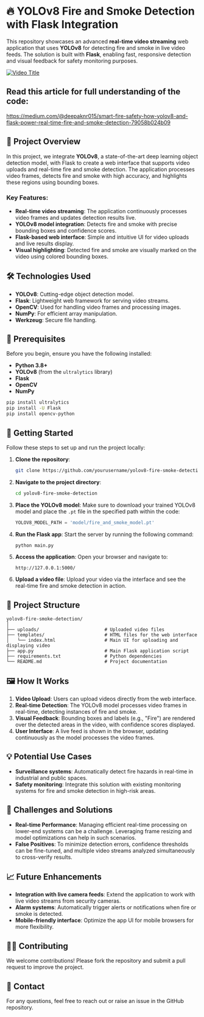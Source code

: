 
# 🔥 YOLOv8 Fire and Smoke Detection with Flask Integration

This repository showcases an advanced **real-time video streaming** web application that uses **YOLOv8** for detecting fire and smoke in live video feeds. The solution is built with **Flask**, enabling fast, responsive detection and visual feedback for safety monitoring purposes.

[![Video Title](https://img.youtube.com/vi/DyDVfuN9uWI/0.jpg)](https://www.youtube.com/watch?v=DyDVfuN9uWI)

## Read this article for full understanding of the code:
https://medium.com/@deepaknr015/smart-fire-safety-how-yolov8-and-flask-power-real-time-fire-and-smoke-detection-79058b024b09

## 🚀 Project Overview

In this project, we integrate **YOLOv8**, a state-of-the-art deep learning object detection model, with Flask to create a web interface that supports video uploads and real-time fire and smoke detection. The application processes video frames, detects fire and smoke with high accuracy, and highlights these regions using bounding boxes.

### Key Features:
- **Real-time video streaming**: The application continuously processes video frames and updates detection results live.
- **YOLOv8 model integration**: Detects fire and smoke with precise bounding boxes and confidence scores.
- **Flask-based web interface**: Simple and intuitive UI for video uploads and live results display.
- **Visual highlighting**: Detected fire and smoke are visually marked on the video using colored bounding boxes.

## 🛠️ Technologies Used
- **YOLOv8**: Cutting-edge object detection model.
- **Flask**: Lightweight web framework for serving video streams.
- **OpenCV**: Used for handling video frames and processing images.
- **NumPy**: For efficient array manipulation.
- **Werkzeug**: Secure file handling.

## 📄 Prerequisites

Before you begin, ensure you have the following installed:
- **Python 3.8+**
- **YOLOv8** (from the `ultralytics` library)
- **Flask**
- **OpenCV**
- **NumPy**

```bash
pip install ultralytics
pip install -U Flask
pip install opencv-python
```

## 🚀 Getting Started

Follow these steps to set up and run the project locally:

1. **Clone the repository**:
   ```bash
   git clone https://github.com/yourusername/yolov8-fire-smoke-detection.git
   ```
   
2. **Navigate to the project directory**:
   ```bash
   cd yolov8-fire-smoke-detection
   ```

3. **Place the YOLOv8 model**:
   Make sure to download your trained YOLOv8 model and place the `.pt` file in the specified path within the code:
   ```python
   YOLOV8_MODEL_PATH = 'model/fire_and_smoke_model.pt'
   ```

4. **Run the Flask app**:
   Start the server by running the following command:
   ```bash
   python main.py
   ```

5. **Access the application**:
   Open your browser and navigate to:
   ```
   http://127.0.0.1:5000/
   ```

6. **Upload a video file**:
   Upload your video via the interface and see the real-time fire and smoke detection in action.

## 📂 Project Structure

```
yolov8-fire-smoke-detection/
│
├── uploads/                        # Uploaded video files
├── templates/                      # HTML files for the web interface
│   └── index.html                  # Main UI for uploading and displaying video
├── app.py                          # Main Flask application script
├── requirements.txt                # Python dependencies
└── README.md                       # Project documentation
```

## 🖼️ How It Works

1. **Video Upload**: Users can upload videos directly from the web interface.
2. **Real-time Detection**: The YOLOv8 model processes video frames in real-time, detecting instances of fire and smoke.
3. **Visual Feedback**: Bounding boxes and labels (e.g., "Fire") are rendered over the detected areas in the video, with confidence scores displayed.
4. **User Interface**: A live feed is shown in the browser, updating continuously as the model processes the video frames.

## 💡 Potential Use Cases
- **Surveillance systems**: Automatically detect fire hazards in real-time in industrial and public spaces.
- **Safety monitoring**: Integrate this solution with existing monitoring systems for fire and smoke detection in high-risk areas.

## 🚧 Challenges and Solutions
- **Real-time Performance**: Managing efficient real-time processing on lower-end systems can be a challenge. Leveraging frame resizing and model optimizations can help in such scenarios.
- **False Positives**: To minimize detection errors, confidence thresholds can be fine-tuned, and multiple video streams analyzed simultaneously to cross-verify results.

## 📈 Future Enhancements
- **Integration with live camera feeds**: Extend the application to work with live video streams from security cameras.
- **Alarm systems**: Automatically trigger alerts or notifications when fire or smoke is detected.
- **Mobile-friendly interface**: Optimize the app UI for mobile browsers for more flexibility.

## 👨‍💻 Contributing
We welcome contributions! Please fork the repository and submit a pull request to improve the project.

## 📧 Contact

For any questions, feel free to reach out or raise an issue in the GitHub repository.
